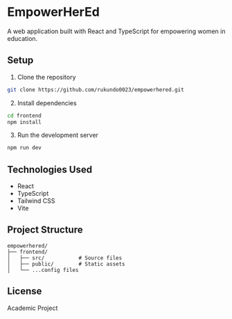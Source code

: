 
# EmpowerHerEd

A web application built with React and TypeScript for empowering women in education.

## Setup

1. Clone the repository
```bash
git clone https://github.com/rukundo0023/empowerhered.git
```

2. Install dependencies
```bash
cd frontend
npm install
```

3. Run the development server
```bash
npm run dev
```

## Technologies Used

- React
- TypeScript
- Tailwind CSS
- Vite

## Project Structure

```
empowerhered/
├── frontend/
│   ├── src/           # Source files
│   ├── public/        # Static assets
│   └── ...config files
```

## License

Academic Project

